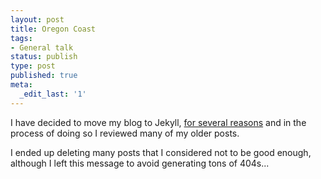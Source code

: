 ```yaml
---
layout: post
title: Oregon Coast
tags:
- General talk
status: publish
type: post
published: true
meta:
  _edit_last: '1'
---
```

I have decided to move my blog to Jekyll, [for several reasons](http://carlboettiger.info/2012/05/01/Jekyll-vs-Wordpress.html) and in the process of doing so I reviewed many of my older posts.

I ended up deleting many posts that I considered not to be good enough, although I left this message to avoid generating tons of 404s... 
